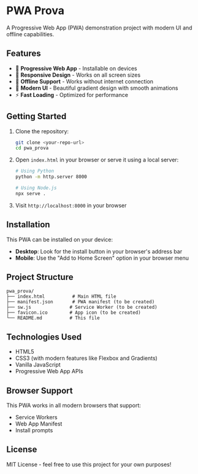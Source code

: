 # PWA Prova

A Progressive Web App (PWA) demonstration project with modern UI and offline capabilities.

## Features

- 🚀 **Progressive Web App** - Installable on devices
- 📱 **Responsive Design** - Works on all screen sizes
- 🔄 **Offline Support** - Works without internet connection
- 🎨 **Modern UI** - Beautiful gradient design with smooth animations
- ⚡ **Fast Loading** - Optimized for performance

## Getting Started

1. Clone the repository:
   ```bash
   git clone <your-repo-url>
   cd pwa_prova
   ```

2. Open `index.html` in your browser or serve it using a local server:
   ```bash
   # Using Python
   python -m http.server 8000
   
   # Using Node.js
   npx serve .
   ```

3. Visit `http://localhost:8000` in your browser

## Installation

This PWA can be installed on your device:

- **Desktop**: Look for the install button in your browser's address bar
- **Mobile**: Use the "Add to Home Screen" option in your browser menu

## Project Structure

```
pwa_prova/
├── index.html          # Main HTML file
├── manifest.json       # PWA manifest (to be created)
├── sw.js              # Service Worker (to be created)
├── favicon.ico        # App icon (to be created)
└── README.md          # This file
```

## Technologies Used

- HTML5
- CSS3 (with modern features like Flexbox and Gradients)
- Vanilla JavaScript
- Progressive Web App APIs

## Browser Support

This PWA works in all modern browsers that support:
- Service Workers
- Web App Manifest
- Install prompts

## License

MIT License - feel free to use this project for your own purposes! 